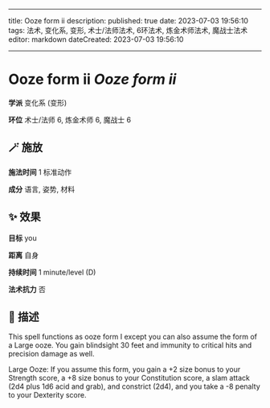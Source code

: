 
---
title: Ooze form ii
description: 
published: true
date: 2023-07-03 19:56:10
tags: 法术, 变化系, 变形, 术士/法师法术, 6环法术, 炼金术师法术, 魔战士法术
editor: markdown
dateCreated: 2023-07-03 19:56:10

---

# **Ooze form ii** *Ooze form ii*

**学派** 变化系 (变形) 

**环位** 术士/法师 6, 炼金术师 6, 魔战士 6

## 🪄 施放

**施法时间** 1 标准动作

**成分** 语言, 姿势, 材料

## ✨ 效果 

**目标** you 

**距离** 自身  

**持续时间** 1 minute/level (D) 

**法术抗力** 否

## 📖 描述

This spell functions as ooze form I except you can also assume the form of a Large ooze. You gain blindsight 30 feet and immunity to critical hits and precision damage as well.

Large Ooze: If you assume this form, you gain a +2 size bonus to your Strength score, a +8 size bonus to your Constitution score, a slam attack (2d4 plus 1d6 acid and grab), and constrict (2d4), and you take a -8 penalty to your Dexterity score.
    